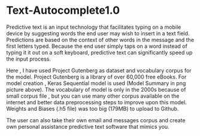 # Text-Autocomplete1.0
Predictive text is an input technology that facilitates typing on a mobile device by suggesting words the end user may wish to insert in a text field. Predictions are based on the context of other words in the message and the first letters typed. Because the end user simply taps on a word instead of typing it it out on a soft keyboard, predictive text can significantly speed up the input process. 

Here , I have used Project Gutenberg as dataset and vocabulary corpus for the model. Project Gutenberg is a library of over 60,000 free eBooks. For model creation , Keras Sequential model is used (Model Summary in png picture above). The vocabulary of model is only in the 2000s because of small corpus file , but you can use many other corpus available on the internet and better data preprocessing steps to improve upon this model. Weights and Biases (.h5 file) was too big (179MB) to upload to Github.

The user can also take their own email and messages corpus and create own personal assistance predictive text software that mimics you.
